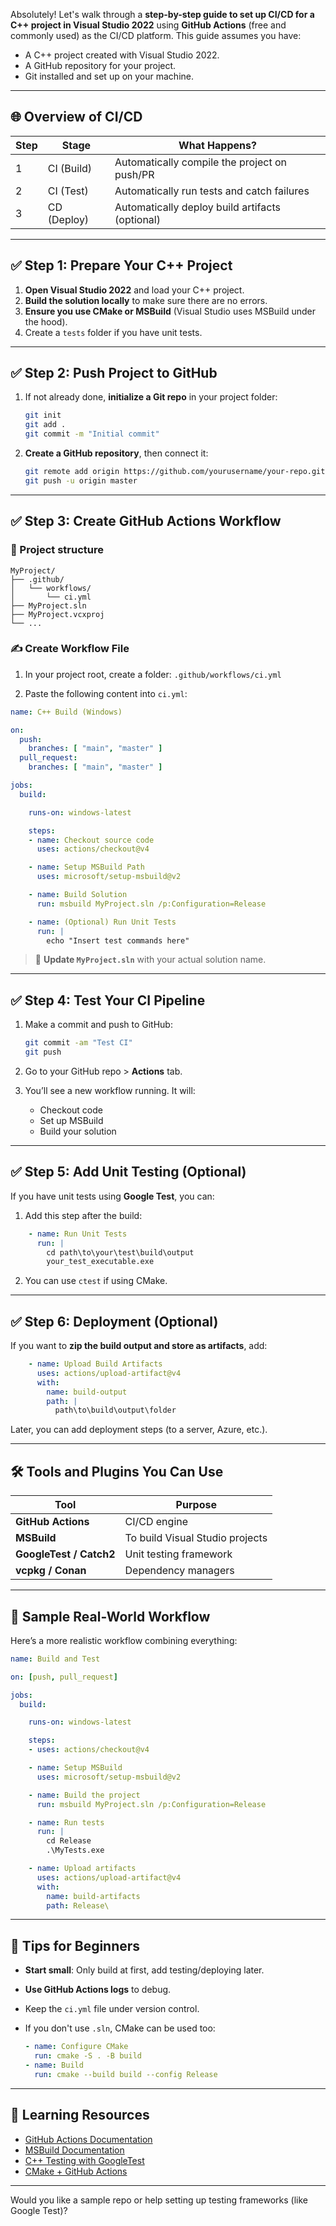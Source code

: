Absolutely! Let's walk through a **step-by-step guide to set up CI/CD for a C++ project in Visual Studio 2022** using **GitHub Actions** (free and commonly used) as the CI/CD platform. This guide assumes you have:

* A C++ project created with Visual Studio 2022.
* A GitHub repository for your project.
* Git installed and set up on your machine.

---

## 🌐 Overview of CI/CD

| Step | Stage       | What Happens?                                   |
| ---- | ----------- | ----------------------------------------------- |
| 1    | CI (Build)  | Automatically compile the project on push/PR    |
| 2    | CI (Test)   | Automatically run tests and catch failures      |
| 3    | CD (Deploy) | Automatically deploy build artifacts (optional) |

---

## ✅ Step 1: Prepare Your C++ Project

1. **Open Visual Studio 2022** and load your C++ project.
2. **Build the solution locally** to make sure there are no errors.
3. **Ensure you use CMake or MSBuild** (Visual Studio uses MSBuild under the hood).
4. Create a `tests` folder if you have unit tests.

---

## ✅ Step 2: Push Project to GitHub

1. If not already done, **initialize a Git repo** in your project folder:

   ```bash
   git init
   git add .
   git commit -m "Initial commit"
   ```
2. **Create a GitHub repository**, then connect it:

   ```bash
   git remote add origin https://github.com/yourusername/your-repo.git
   git push -u origin master
   ```

---

## ✅ Step 3: Create GitHub Actions Workflow

### 📁 Project structure

```
MyProject/
├── .github/
│   └── workflows/
│       └── ci.yml
├── MyProject.sln
├── MyProject.vcxproj
└── ...
```

### ✍️ Create Workflow File

1. In your project root, create a folder:
   `.github/workflows/ci.yml`

2. Paste the following content into `ci.yml`:

```yaml
name: C++ Build (Windows)

on:
  push:
    branches: [ "main", "master" ]
  pull_request:
    branches: [ "main", "master" ]

jobs:
  build:

    runs-on: windows-latest

    steps:
    - name: Checkout source code
      uses: actions/checkout@v4

    - name: Setup MSBuild Path
      uses: microsoft/setup-msbuild@v2

    - name: Build Solution
      run: msbuild MyProject.sln /p:Configuration=Release

    - name: (Optional) Run Unit Tests
      run: |
        echo "Insert test commands here"
```

> 🔧 **Update `MyProject.sln`** with your actual solution name.

---

## ✅ Step 4: Test Your CI Pipeline

1. Make a commit and push to GitHub:

   ```bash
   git commit -am "Test CI"
   git push
   ```

2. Go to your GitHub repo > **Actions** tab.

3. You’ll see a new workflow running. It will:

   * Checkout code
   * Set up MSBuild
   * Build your solution

---

## ✅ Step 5: Add Unit Testing (Optional)

If you have unit tests using **Google Test**, you can:

1. Add this step after the build:

```yaml
    - name: Run Unit Tests
      run: |
        cd path\to\your\test\build\output
        your_test_executable.exe
```

2. You can use `ctest` if using CMake.

---

## ✅ Step 6: Deployment (Optional)

If you want to **zip the build output and store as artifacts**, add:

```yaml
    - name: Upload Build Artifacts
      uses: actions/upload-artifact@v4
      with:
        name: build-output
        path: |
          path\to\build\output\folder
```

Later, you can add deployment steps (to a server, Azure, etc.).

---

## 🛠 Tools and Plugins You Can Use

| Tool                    | Purpose                         |
| ----------------------- | ------------------------------- |
| **GitHub Actions**      | CI/CD engine                    |
| **MSBuild**             | To build Visual Studio projects |
| **GoogleTest / Catch2** | Unit testing framework          |
| **vcpkg / Conan**       | Dependency managers             |

---

## 🧪 Sample Real-World Workflow

Here’s a more realistic workflow combining everything:

```yaml
name: Build and Test

on: [push, pull_request]

jobs:
  build:

    runs-on: windows-latest

    steps:
    - uses: actions/checkout@v4

    - name: Setup MSBuild
      uses: microsoft/setup-msbuild@v2

    - name: Build the project
      run: msbuild MyProject.sln /p:Configuration=Release

    - name: Run tests
      run: |
        cd Release
        .\MyTests.exe

    - name: Upload artifacts
      uses: actions/upload-artifact@v4
      with:
        name: build-artifacts
        path: Release\
```

---

## 🧠 Tips for Beginners

* **Start small**: Only build at first, add testing/deploying later.
* **Use GitHub Actions logs** to debug.
* Keep the `ci.yml` file under version control.
* If you don't use `.sln`, CMake can be used too:

  ```yaml
  - name: Configure CMake
    run: cmake -S . -B build
  - name: Build
    run: cmake --build build --config Release
  ```

---

## 📘 Learning Resources

* [GitHub Actions Documentation](https://docs.github.com/en/actions)
* [MSBuild Documentation](https://learn.microsoft.com/en-us/visualstudio/msbuild/msbuild)
* [C++ Testing with GoogleTest](https://google.github.io/googletest/)
* [CMake + GitHub Actions](https://cristianadam.eu/20200201/github-actions-for-cpp/)

---

Would you like a sample repo or help setting up testing frameworks (like Google Test)?
